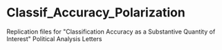 # Classif_Accuracy_Polarization
Replication files for "Classification Accuracy as a Substantive Quantity of Interest" Political Analysis Letters
